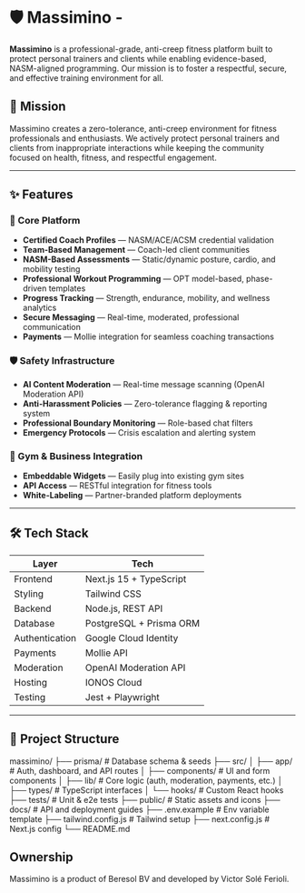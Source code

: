 # 🛡️ Massimino - 

**Massimino** is a professional-grade, anti-creep fitness platform built to protect personal trainers and clients while enabling evidence-based, NASM-aligned programming. Our mission is to foster a respectful, secure, and effective training environment for all.

## 🎯 Mission

Massimino creates a zero-tolerance, anti-creep environment for fitness professionals and enthusiasts. We actively protect personal trainers and clients from inappropriate interactions while keeping the community focused on health, fitness, and respectful engagement.

---

## ✨ Features

### 🔐 Core Platform
- **Certified Coach Profiles** — NASM/ACE/ACSM credential validation
- **Team-Based Management** — Coach-led client communities
- **NASM-Based Assessments** — Static/dynamic posture, cardio, and mobility testing
- **Professional Workout Programming** — OPT model-based, phase-driven templates
- **Progress Tracking** — Strength, endurance, mobility, and wellness analytics
- **Secure Messaging** — Real-time, moderated, professional communication
- **Payments** — Mollie integration for seamless coaching transactions

### 🛡️ Safety Infrastructure
- **AI Content Moderation** — Real-time message scanning (OpenAI Moderation API)
- **Anti-Harassment Policies** — Zero-tolerance flagging & reporting system
- **Professional Boundary Monitoring** — Role-based chat filters
- **Emergency Protocols** — Crisis escalation and alerting system

### 🏢 Gym & Business Integration
- **Embeddable Widgets** — Easily plug into existing gym sites
- **API Access** — RESTful integration for fitness tools
- **White-Labeling** — Partner-branded platform deployments

---

## 🛠️ Tech Stack

| Layer            | Tech                      |
|------------------|----------------------------|
| Frontend         | Next.js 15 + TypeScript    |
| Styling          | Tailwind CSS               |
| Backend          | Node.js, REST API          |
| Database         | PostgreSQL + Prisma ORM    |
| Authentication   | Google Cloud Identity      |
| Payments         | Mollie API                 |
| Moderation       | OpenAI Moderation API      |
| Hosting          | IONOS Cloud                |
| Testing          | Jest + Playwright          |

---

## 📁 Project Structure
massimino/
├── prisma/ # Database schema & seeds
├── src/
│ ├── app/ # Auth, dashboard, and API routes
│ ├── components/ # UI and form components
│ ├── lib/ # Core logic (auth, moderation, payments, etc.)
│ ├── types/ # TypeScript interfaces
│ └── hooks/ # Custom React hooks
├── tests/ # Unit & e2e tests
├── public/ # Static assets and icons
├── docs/ # API and deployment guides
├── .env.example # Env variable template
├── tailwind.config.js # Tailwind setup
├── next.config.js # Next.js config
└── README.md

## Ownership
Massimino is a product of Beresol BV and developed by Victor Solé Ferioli.
